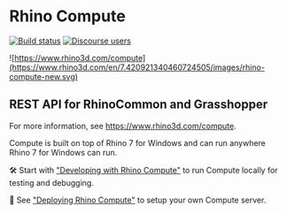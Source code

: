 # Rhino Compute

[![Build status](https://ci.appveyor.com/api/projects/status/unmnwi57we5nvnfi/branch/master?svg=true)](https://ci.appveyor.com/project/mcneel/compute-rhino3d/branch/master)
[![Discourse users](https://img.shields.io/discourse/https/discourse.mcneel.com/users.svg)](https://discourse.mcneel.com/c/rhino-developer/compute-rhino3d/90)

![https://www.rhino3d.com/compute](https://www.rhino3d.com/en/7.420921340460724505/images/rhino-compute-new.svg)

## REST API for RhinoCommon and Grasshopper

For more information, see https://www.rhino3d.com/compute.

Compute is built on top of Rhino 7 for Windows and can run anywhere Rhino 7 for Windows can run.

🛠 Start with ["Developing with Rhino Compute"](https://developer.rhino3d.com/guides/compute/development/) to run Compute locally for testing and debugging.

📡 See ["Deploying Rhino Compute"](https://developer.rhino3d.com/guides/compute/deploy/) to setup your own Compute server.
